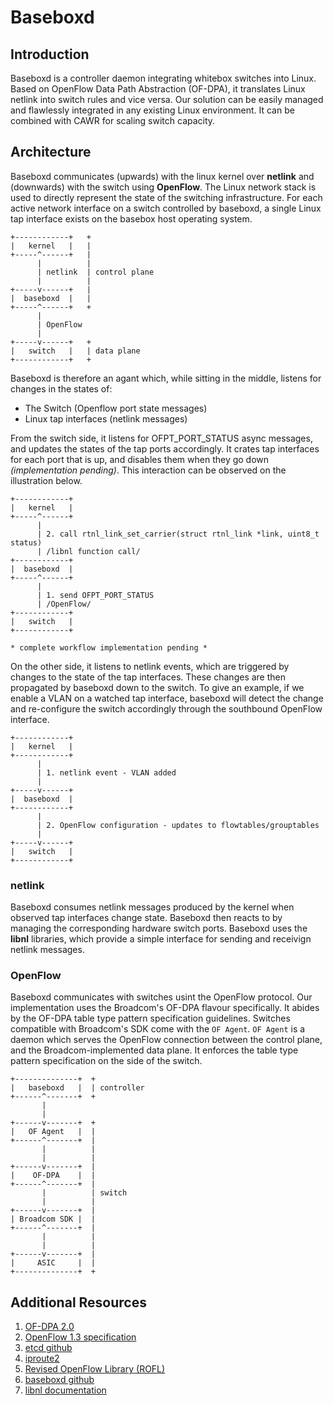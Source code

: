# Baseboxd
## Introduction
Baseboxd is a controller daemon integrating whitebox
switches into Linux. Based on OpenFlow Data Path
Abstraction (OF-DPA), it translates Linux netlink into
switch rules and vice versa. Our solution can be easily
managed and flawlessly integrated in any existing Linux
environment. It can be combined with CAWR for scaling
switch capacity.

## Architecture

Baseboxd communicates (upwards) with the linux kernel over **netlink** and (downwards) with the switch using **OpenFlow**. The Linux network stack is used to directly represent the state of the switching infrastructure. For each active network interface on a switch controlled by baseboxd, a single Linux tap interface exists on the basebox host operating system.


```text
+------------+   +
|   kernel   |   |
+-----^------+   |
      |          |
      | netlink  | control plane
      |          |
+-----v------+   |
|  baseboxd  |   |
+-----^------+   +
      |
      | OpenFlow
      |
+-----v------+   +
|   switch   |   | data plane
+------------+   +
```

Baseboxd is therefore an agant which, while sitting in the middle, listens for changes in the states of:
* The Switch (Openflow port state messages)
* Linux tap interfaces (netlink messages)

From the switch side, it listens for OFPT_PORT_STATUS async messages, and updates the states of the tap ports accordingly. It crates tap interfaces for each port that is up, and disables them when they go down *(implementation pending)*. This interaction can be observed on the illustration below.

```text
+------------+   
|   kernel   |   
+-----^------+   
      |          
      | 2. call rtnl_link_set_carrier(struct rtnl_link *link, uint8_t status)
      | /libnl function call/
+------------+   
|  baseboxd  |   
+-----^------+   
      |
      | 1. send OFPT_PORT_STATUS
      | /OpenFlow/
+------------+   
|   switch   |   
+------------+   

* complete workflow implementation pending *
```

On the other side, it listens to netlink events, which are triggered by changes to the state of the tap interfaces. These changes are then propagated by baseboxd down to the switch. To give an example, if we enable a VLAN on a watched tap interface, baseboxd will detect the change and re-configure the switch accordingly through the southbound OpenFlow interface.

```text
+------------+   
|   kernel   |   
+------------+   
      |          
      | 1. netlink event - VLAN added
      |
+-----v------+   
|  baseboxd  |   
+------------+   
      |
      | 2. OpenFlow configuration - updates to flowtables/grouptables
      |
+-----v------+   
|   switch   |   
+------------+   

```

### netlink

Baseboxd consumes netlink messages produced by the kernel when observed tap interfaces change state. Baseboxd then reacts to by managing the corresponding hardware switch ports. Baseboxd uses the **libnl** libraries, which provide a simple interface for sending and receivign netlink messages.


### OpenFlow

Baseboxd communicates with switches usint the OpenFlow protocol. Our implementation uses the Broadcom's OF-DPA flavour specifically. It abides by the OF-DPA table type pattern specification guidelines. Switches compatible with Broadcom's SDK come with the `OF Agent`. `OF Agent` is a daemon which serves the OpenFlow connection between the control plane, and the Broadcom-implemented data plane. It enforces the table type pattern specification on the side of the switch.

```text
+--------------+  +
|   baseboxd   |  | controller
+------^-------+  +
       |
       |
+------v-------+  +
|   OF Agent   |  |
+------^-------+  |
       |          |
       |          |
+------v-------+  |
|    OF-DPA    |  |
+------^-------+  |
       |          | switch
       |          |
+------v-------+  |
| Broadcom SDK |  |
+------^-------+  |
       |          |
       |          |
+------v-------+  |
|     ASIC     |  |
+--------------+  +

```

## Additional Resources
1. [OF-DPA 2.0](https://github.com/Broadcom-Switch/of-dpa)
2. [OpenFlow 1.3 specification](https://www.opennetworking.org/images/stories/downloads/sdn-resources/onf-specifications/openflow/openflow-spec-v1.3.0.pdf)
3. [etcd github](https://github.com/coreos/etcd)
4. [iproute2](https://wiki.linuxfoundation.org/networking/iproute2)
5. [Revised OpenFlow Library (ROFL)](https://www.github.com/bisdn/rofl-common)
6. [baseboxd github](www.github.com/bisdn/basebox)
7. [libnl documentation](https://www.infradead.org/~tgr/libnl/doc/api/)
